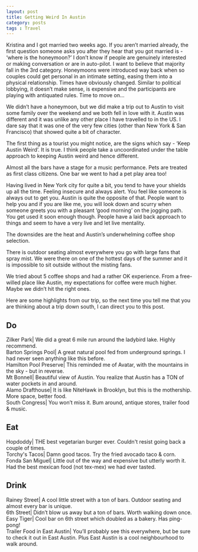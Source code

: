 ```yaml
---
layout: post
title: Getting Weird In Austin
category: posts
tags : Travel
---
```


Kristina and I got married two weeks ago. If you aren’t married already, the first question someone asks you after they hear that you got married is - ‘where is the honeymoon?’ I don’t know if people are genuinely interested or making conversation or are in auto-pilot. I want to believe that majority fall in the 3rd category. Honeymoons were introduced way back when so couples could get personal in an intimate setting, easing them into a physical relationship. Times have obviously changed. Similar to political lobbying, it doesn’t make sense, is expensive and the participants are playing with antiquated rules. Time to move on...

We didn’t have a honeymoon, but we did make a trip out to Austin to visit some family over the weekend and we both fell in love with it. Austin was different and it was unlike any other place I have travelled to in the US. I dare say that it was one of the very few cities (other than New York & San Francisco) that showed quite a bit of character.

The first thing as a tourist you might notice, are the signs which say - ‘Keep Austin Weird’. It is true. I think people take a uncoordinated under the table approach to keeping Austin weird and hence different.  

Almost all the bars have a stage for a music performance. Pets are treated as first class citizens. One bar we went to had a pet play area too! 

Having lived in New York city for quite a bit, you tend to have your shields up all the time. Feeling insecure and always alert. You feel like someone is always out to get you. Austin is quite the opposite of that. People want to help you and if you are like me, you will look down and scurry when someone greets you with a pleasant ‘good morning’ on the jogging path. You get used it soon enough though. People have a laid back approach to things and seem to have a very live and let live mentality.

The downsides are the heat and Austin’s underwhelming coffee shop selection. 

There is outdoor seating almost everywhere you go with large fans that spray mist. We were there on one of the hottest days of the summer and it is impossible to sit outside without the misting fans. 

We tried about 5 coffee shops and had a rather OK experience. From a free-willed place like Austin, my expectations for coffee were much higher. Maybe we didn’t hit the right ones.
   
Here are some highlights from our trip, so the next time you tell me that you are thinking about a trip down south, I can direct you to this post.

<h2>Do</h2>

Zilker Park| We did a great 6 mile run around the ladybird lake. Highly recommend.<br>
Barton Springs Pool| A great natural pool fed from underground springs. I had never seen anything like this before.<br>
Hamilton Pool Preserve| This reminded me of Avatar, with the mountains in the sky - but in reverse.<br>
Mt Bonnell| Beautiful view of Austin. You realize that Austin has a TON of water pockets in and around.<br>
Alamo Drafthouse| It is like NiteHawk in Brooklyn, but this is the mothership. More space, better food.<br>
South Congress| You won’t miss it. Bum around, antique stores, trailer food & music.<br>

<h2>Eat</h2>
Hopdoddy| THE best vegetarian burger ever. Couldn't resist going back a couple of times.<br>
Torchy's Tacos| Damn good tacos. Try the fried avocado taco & corn.<br>
Fonda San Miguel| Little out of the way and expensive but utterly worth it. Had the best mexican food (not tex-mex) we had ever tasted.<br>


<h2>Drink</h2>
Rainey Street| A cool little street with a ton of bars. Outdoor seating and almost every bar is unique.<br>
6th Street| Didn’t blow us away but a ton of bars. Worth walking down once.<br>
Easy Tiger| Cool bar on 6th street which doubled as a bakery. Has ping-pong!<br>
Trailer Food in East Austin| You’ll probably see this everywhere, but be sure to check it out in East Austin. Plus East Austin is a cool neighbourhood to walk around.<br>


